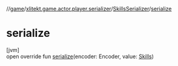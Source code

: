 //[game](../../../index.md)/[xlitekt.game.actor.player.serializer](../index.md)/[SkillsSerializer](index.md)/[serialize](serialize.md)

# serialize

[jvm]\
open override fun [serialize](serialize.md)(encoder: Encoder, value: [Skills](../../xlitekt.game.content.skill/-skills/index.md))
